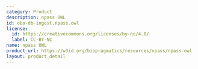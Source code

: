 ```yaml
---
category: Product
description: npass OWL
id: obo-db-ingest.npass.owl
license:
  id: https://creativecommons.org/licenses/by-nc/4.0/
  label: CC-BY-NC
name: npass OWL
product_url: https://w3id.org/biopragmatics/resources/npass/npass.owl
layout: product_detail
---
```

